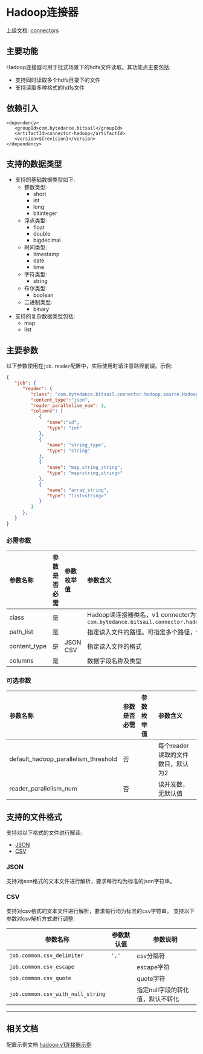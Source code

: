 # Hadoop连接器

上级文档: [connectors](../../README.md)


## 主要功能

Hadoop连接器可用于批式场景下的hdfs文件读取。其功能点主要包括:

 - 支持同时读取多个hdfs目录下的文件
 - 支持读取多种格式的hdfs文件

## 依赖引入

```text
<dependency>
   <groupId>com.bytedance.bitsail</groupId>
   <artifactId>connector-hadoop</artifactId>
   <version>${revision}</version>
</dependency>
```

## 支持的数据类型
 - 支持的基础数据类型如下:
    - 整数类型:
        - short
        - int
        - long
        - bitinteger
    - 浮点类型:
        - float
        - double
        - bigdecimal
    - 时间类型:
        - timestamp
        - date
        - time
    - 字符类型:
        - string
    - 布尔类型:
        - boolean
    - 二进制类型:
        - binary
 - 支持的复杂数据类型包括:
    - map
    - list
    
## 主要参数

以下参数使用在`job.reader`配置中，实际使用时请注意路径前缀。示例:
```json
{
   "job": {
      "reader": {
         "class": "com.bytedance.bitsail.connector.hadoop.source.HadoopSource",
         "content_type":"json",
         "reader_parallelism_num": 1,
         "columns": [
            {
               "name":"id",
               "type": "int"
            },
            {
               "name": "string_type",
               "type": "string"
            },
            {
               "name": "map_string_string",
               "type": "map<string,string>"
            },
            {
               "name": "array_string",
               "type": "list<string>"
            }
         ]
      },
   }
}
```

### 必需参数

| 参数名称         | 参数是否必需 | 参数枚举值  | 参数含义                                                     |
|:-------------| :----------- | :---------- | :----------------------------------------------------------- |
| class        | 是           |             | Hadoop读连接器类名，v1 connector为为`com.bytedance.bitsail.connector.hadoop.source.HadoopSource` |                                      |
| path_list    | 是           |             | 指定读入文件的路径。可指定多个路径，使用`','`分隔            |
| content_type | 是           | JSON<br>CSV | 指定读入文件的格式                                           |
| columns      | 是           |             | 数据字段名称及类型                                           |

### 可选参数
| 参数名称                             | 参数是否必需 | 参数枚举值 | 参数含义                          |
| :----------------------------------- | :----------- | :--------- | :-------------------------------- |
| default_hadoop_parallelism_threshold | 否           |            | 每个reader读取的文件数目，默认为2 |
| reader_parallelism_num               | 否           |            | 读并发数，无默认值                |


## <span id="jump_format">支持的文件格式</span>

支持对以下格式的文件进行解读:

- [JSON](#jump_json)
- [CSV](#jump_csv)

### <span id="jump_json">JSON</span>
支持对json格式的文本文件进行解析，要求每行均为标准的json字符串。

### <span id="jump_csv">CSV</span>
支持对csv格式的文本文件进行解析，要求每行均为标准的csv字符串。
支持以下参数对csv解析方式进行调整:


| 参数名称                              | 参数默认值 | 参数说明               |
|-----------------------------------|-------|--------------------|
| `job.common.csv_delimiter`        | `','` | csv分隔符             |
| `job.common.csv_escape`           |       | escape字符           |
| `job.common.csv_quote`            |       | quote字符            |
| `job.common.csv_with_null_string` |       | 指定null字段的转化值，默认不转化 |

----


## 相关文档

配置示例文档 [hadoop v1连接器示例](./hadoop-v1-example.md)

